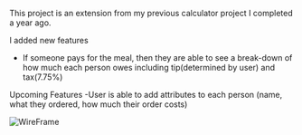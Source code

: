 This project is an extension from my previous calculator project I completed a year ago.


I added new features
- If someone pays for the meal, then they are able to see a break-down of how much each person owes including tip(determined by user) and tax(7.75%)

Upcoming Features
-User is able to add attributes to each person (name, what they ordered, how much their order costs)


![WireFrame](https://i.imgur.com/LK7bshx.png)

